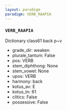 ```yaml
---
layout: paradigm
paradigm: VERB_RAAPIA
---
```

### ` VERB_RAAPIA `

Dictionary class61 back p~v
* grade_dir: weaken
* plurale_tantum: False
* pos: VERB
* stem_diphthong: None
* stem_vowel: None
* upos: VERB
* harmony: back
* kotus_av: E
* kotus_tn: 61
* clitics: False
* possessive: False

